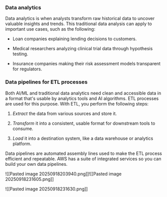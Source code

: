 ### Data analytics

Data analytics is when analysts transform raw historical data to uncover valuable insights and trends. This traditional data analysis can apply to important use cases, such as the following:

- Loan companies explaining lending decisions to customers.
    
- Medical researchers analyzing clinical trial data through hypothesis testing.
    
- Insurance companies making their risk assessment models transparent for regulators.


### Data pipelines for ETL processes

Both AI/ML and traditional data analytics need clean and accessible data in a format that's usable by analytics tools and AI algorithms. ETL processes are used for this purpose. With ETL, you perform the following steps:

1. _Extract_ the data from various sources and store it.
    
2. _Transform_ it into a consistent, usable format for downstream tools to consume.
    
3. _Load_ it into a destination system, like a data warehouse or analytics platform.
    

Data pipelines are automated assembly lines used to make the ETL process efficient and repeatable. AWS has a suite of integrated services so you can build your own data pipelines.

![[Pasted image 20250918203940.png]]![[Pasted image 20250918231605.png]]

![[Pasted image 20250918231630.png]]